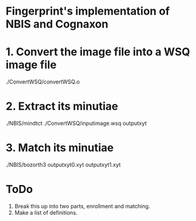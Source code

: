 # Fingerprint's implementation of NBIS and Cognaxon #



# 1. Convert the image file into a WSQ image file #

  ./ConvertWSQ/convertWSQ.o


# 2. Extract its minutiae #

  ./NBIS/mindtct ./ConvertWSQ/inputimage.wsq outputxyt


# 3. Match its minutiae #

  ./NBIS/bozorth3 outputxyt0.xyt outputxyt1.xyt



# ToDo #

  1. Break this up into two parts, enrollment and matching.
  2. Make a list of definitions.
